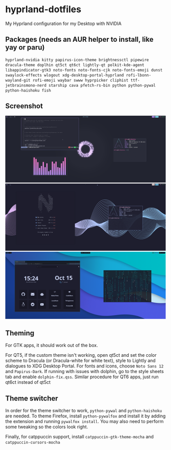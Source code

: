 # hyprland-dotfiles
My Hyprland configuration for my Desktop with NVIDIA

## Packages (needs an AUR helper to install, like yay or paru)
```
hyprland-nvidia kitty papirus-icon-theme brightnessctl pipewire dracula-theme doplhin qt5ct qt6ct lightly-qt polkit-kde-agent libappindicator-gtk3 noto-fonts noto-fonts-cjk noto-fonts-emoji dunst swaylock-effects wlogout xdg-desktop-portal-hyprland rofi-lbonn-wayland-git rofi-emoji waybar swww hyprpicker cliphist ttf-jetbrainsmono-nerd starship cava pfetch-rs-bin python python-pywal python-haishoku fish
```
## Screenshot
![Dracula](/screenshots/dracula.png)
![Catppuccin](/screenshots/catppuccin.png)
![Pywal](/screenshots/pywal.png)

## Theming

For GTK apps, it should work out of the box.

For QT5, if the custom theme isn't working, open qt5ct and set the color scheme to Dracula (or Dracula-white for white text), style to Lightly and dialogues to XDG Desktop Portal. For fonts and icons, choose ```Noto Sans 12``` and ```Papirus-Dark```. If running with issues with dolphin, go to the style sheets tab and enable ```dolphin-fix.qss```. Similar procedure for QT6 apps, just run qt6ct instead of qt5ct

## Theme switcher
In order for the theme switcher to work, ```python-pywal``` and ```python-haishoku``` are needed. To theme Firefox, install ```python-pywalfox``` and install it by adding the extension and running ```pywalfox install```. You may also need to perform some tweaking so the colors look right.

Finally, for catppuccin support, install ```catppuccin-gtk-theme-mocha``` and ```catppuccin-cursors-mocha```
